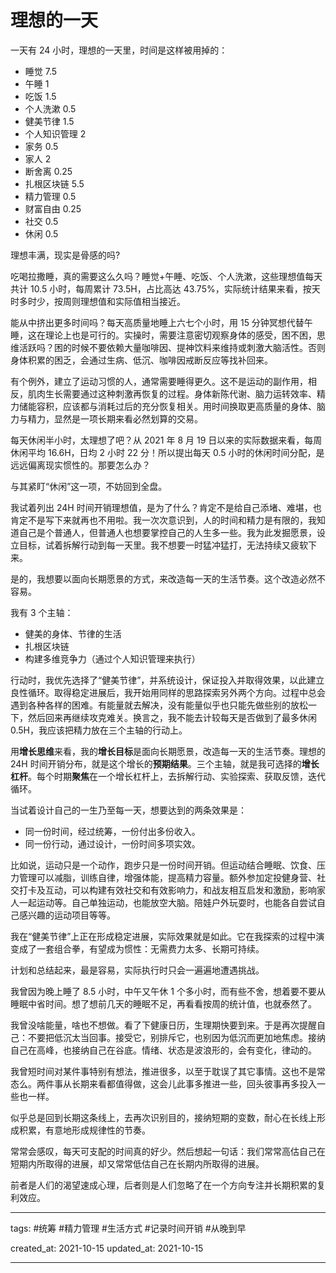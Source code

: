 # 理想的一天

一天有 24 小时，理想的一天里，时间是这样被用掉的：

- 睡觉 7.5
- 午睡 1
- 吃饭 1.5
- 个人洗漱 0.5
- 健美节律 1.5
- 个人知识管理 2
- 家务 0.5
- 家人 2
- 断舍离 0.25
- 扎根区块链 5.5
- 精力管理 0.5
- 财富自由 0.25
- 社交 0.5
- 休闲 0.5

理想丰满，现实是骨感的吗?

吃喝拉撒睡，真的需要这么久吗？睡觉+午睡、吃饭、个人洗漱，这些理想值每天共计 10.5 小时，每周累计 73.5H，占比高达 43.75%，实际统计结果来看，按天时多时少，按周则理想值和实际值相当接近。

能从中挤出更多时间吗？每天高质量地睡上六七个小时，用 15 分钟冥想代替午睡，这在理论上也是可行的。实操时，需要注意密切观察身体的感受，困不困，思维活跃吗？困的时候不要依赖大量咖啡因、提神饮料来维持或刺激大脑活性。否则身体积累的困乏，会通过生病、低沉、咖啡因戒断反应等找补回来。

有个例外，建立了运动习惯的人，通常需要睡得更久。这不是运动的副作用，相反，肌肉生长需要通过这种刺激再恢复的过程。身体新陈代谢、脑力运转效率、精力储能容积，应该都与消耗过后的充分恢复相关。用时间换取更高质量的身体、脑力与精力，显然是一项长期来看必然划算的交易。

每天休闲半小时，太理想了吧？从 2021 年 8 月 19 日以来的实际数据来看，每周休闲平均 16.6H，日均 2 小时 22 分！所以提出每天 0.5 小时的休闲时间分配，是远远偏离现实惯性的。那要怎么办？

与其紧盯“休闲”这一项，不妨回到全盘。

我试着列出 24H 时间开销理想值，是为了什么？肯定不是给自己添堵、难堪，也肯定不是写下来就再也不用啦。我一次次意识到，人的时间和精力是有限的，我知道自己是个普通人，但普通人也想要掌控自己的人生多一些。我为此发掘愿景，设立目标，试着拆解行动到每一天里。我不想要一时猛冲猛打，无法持续又疲软下来。

是的，我想要以面向长期愿景的方式，来改造每一天的生活节奏。这个改造必然不容易。

我有 3 个主轴：

- 健美的身体、节律的生活
- 扎根区块链
- 构建多维竞争力（通过个人知识管理来执行）

行动时，我优先选择了“健美节律”，并系统设计，保证投入并取得效果，以此建立良性循环。取得稳定进展后，我开始用同样的思路探索另外两个方向。过程中总会遇到各种各样的困难。有能量就去解决，没有能量似乎也只能先做些别的放松一下，然后回来再继续攻克难关。换言之，我不能去计较每天是否做到了最多休闲 0.5H，我应该把精力放在三个主轴的行动上。

用**增长思维**来看，我的**增长目标**是面向长期愿景，改造每一天的生活节奏。理想的 24H 时间开销分布，就是这个增长的**预期结果**。三个主轴，就是我可选择的**增长杠杆**。每个时期**聚焦**在一个增长杠杆上，去拆解行动、实验探索、获取反馈，迭代循环。

当试着设计自己的一生乃至每一天，想要达到的两条效果是：

- 同一份时间，经过统筹，一份付出多份收入。
- 同一份行动，通过设计，一份时间多项实效。

比如说，运动只是一个动作，跑步只是一份时间开销。但运动结合睡眠、饮食、压力管理可以减脂，训练自律，增强体能，提高精力容量。额外参加定投健身营、社交打卡及互动，可以构建有效社交和有效影响力，和战友相互启发和激励，影响家人一起运动等。自己单独运动，也能放空大脑。陪娃户外玩耍时，也能各自尝试自己感兴趣的运动项目等等。

我在“健美节律”上正在形成稳定进展，实际效果就是如此。它在我探索的过程中演变成了一套组合拳，有望成为惯性：无需费力太多、长期可持续。

计划和总结起来，最是容易，实际执行时只会一遍遍地遭遇挑战。

我曾因为晚上睡了 8.5 小时，中午又午休 1 个多小时，而有些不舍，想着要不要从睡眠中省时间。想了想前几天的睡眠不足，再看看按周的统计值，也就泰然了。

我曾没啥能量，啥也不想做。看了下健康日历，生理期快要到来。于是再次提醒自己：不要把低沉太当回事。接受它，别排斥它，也别因为低沉而更加地焦虑。接纳自己在高峰，也接纳自己在谷底。情绪、状态是波浪形的，会有变化，律动的。

我曾短时间对某件事特别有想法，推进很多，以至于耽误了其它事情。这也不是常态么。两件事从长期来看都值得做，这会儿此事多推进一些，回头彼事再多投入一些也一样。

似乎总是回到长期这条线上，去再次识别目的，接纳短期的变数，耐心在长线上形成积累，有意地形成规律性的节奏。

常常会感叹，每天可支配的时间真的好少。然后想起一句话：我们常常高估自己在短期内所取得的进展，却又常常低估自己在长期内所取得的进展。

前者是人们的渴望速成心理，后者则是人们忽略了在一个方向专注并长期积累的复利效应。

---

tags: #统筹 #精力管理 #生活方式 #记录时间开销 #从晚到早

created_at: 2021-10-15
updated_at: 2021-10-15

---
